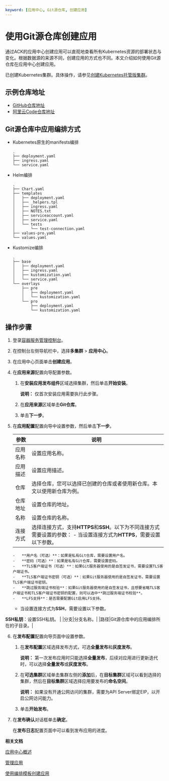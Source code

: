 ```yaml
---
keyword: [应用中心, Git源仓库, 创建应用]
---
```


# 使用Git源仓库创建应用

通过ACK的应用中心创建应用可以直观地查看所有Kubernetes资源的部署状态与变化。根据数据源的来源不同，创建应用的方式也不同。本文介绍如何使用Git源仓库在应用中心创建应用。

已创建Kubernetes集群。具体操作，请参见[创建Kubernetes托管版集群](/cn.zh-CN/Kubernetes集群用户指南/集群/创建集群/创建Kubernetes托管版集群.md)。

## 示例仓库地址

-   [GitHub仓库地址](https://github.com/AliyunContainerService/appcenter-samples.git)
-   [阿里云Code仓库地址](https://code.aliyun.com/haoshuwei/appcenter-samples.git)

## Git源仓库中应用编排方式

-   Kubernetes原生的manifests编排

    ```
    .
    ├── deployment.yaml
    ├── ingress.yaml
    └── service.yaml
    ```

-   Helm编排

    ```
    .
    ├── Chart.yaml
    ├── templates
    │   ├── deployment.yaml
    │   ├── _helpers.tpl
    │   ├── ingress.yaml
    │   ├── NOTES.txt
    │   ├── serviceaccount.yaml
    │   ├── service.yaml
    │   └── tests
    │       └── test-connection.yaml
    ├── values-pro.yaml
    └── values.yaml
    ```

-   Kustomize编排

    ```
    .
    ├── base
    │   ├── deployment.yaml
    │   ├── ingress.yaml
    │   ├── kustomization.yaml
    │   └── service.yaml
    └── overlays
        ├── pre
        │   ├── deployment.yaml
        │   └── kustomization.yaml
        └── pro
            ├── deployment.yaml
            └── kustomization.yaml
    ```


## 操作步骤

1.  登录[容器服务管理控制台](https://cs.console.aliyun.com)。

2.  在控制台左侧导航栏中，选择**多集群** \> **应用中心**。

3.  在应用中心页面单击**创建应用**。

4.  在**应用来源**配置向导配置参数。

    1.  在**安装应用发布组件**区域选择集群，然后单击**开始安装**。

        **说明：** 仅首次安装应用需要执行此步骤。

    2.  在**应用来源**区域单击**Git仓库**。

    3.  单击**下一步**。

5.  在**应用配置**配置向导中设置参数，然后单击**下一步**。

    |参数|说明|
    |--|--|
    |应用名称|设置应用名称。|
    |应用描述|设置应用描述。|
    |仓库|选择仓库，您可以选择已创建的仓库或者使用新仓库。本文以使用新仓库为例。|
    |仓库地址|设置仓库的地址。|
    |名称|设置仓库的名称。|
    |连接方式|选择连接方式，支持**HTTPS**和**SSH**。以下为不同连接方式需要设置的参数：    -   当设置连接方式为**HTTPS**，需要设置以下参数。
        -   **用户名（可选）**：如果是私有Git仓库，需要设置用户名。
        -   **密码（可选）**：如果是私有Git仓库，需要设置密码。
        -   **TLS客户端证书（可选）**：如果Git服务器使用的是自签发证书，需要设置TLS客户端证书。
        -   **TLS客户端证书密钥（可选）**：如果Git服务器使用的是自签发证书，需要设置TLS客户端证书密钥。
        -   **跳过服务端证书校验**：如果Git服务器使用的是自签发证书，且想要省略TLS客户端证书和TLS客户端证书密钥的配置，则可以选中**跳过服务端证书校验**。
        -   **LFS支持**：是否需要配置Git启用LFS支持。
    -   当设置连接方式为**SSH**，需要设置以下参数。

**SSH私钥**：设置SSH私钥。 |
    |分支|分支名称。|
    |路径|Git源仓库中的应用编排所在的子目录。|

6.  在**发布配置**配置向导页面中设置参数。

    1.  在**发布配置**区域选择发布方式，可选**全量发布**和**灰度发布**。

        **说明：** 第一次发布应用时只能选择**全量发布**，后续对应用进行更新迭代时，可以选择**全量发布**或**灰度发布**。

    2.  在**可选集群**区域单击集群左侧的**添加**后，在**目标集群**区域可以看到选择的集群，然后在**目标集群**区域选择应用要发布的**命名空间**。

        **说明：** 如果没有开通公网访问的集群，需要为API Server绑定EIP，以开启公网访问能力。

    3.  单击**开始发布**。

7.  在**发布确认**对话框单击**确定**。

    在**发布日志**配置页面中可以看到发布应用的进度。


**相关文档**  


[应用中心概述](/cn.zh-CN/Kubernetes集群用户指南/应用中心/应用中心概述.md)

[管理应用](/cn.zh-CN/Kubernetes集群用户指南/应用中心/应用管理/管理应用.md)

[使用编排模板创建应用](/cn.zh-CN/Kubernetes集群用户指南/应用中心/应用管理/使用编排模板创建应用.md)

